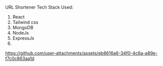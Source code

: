 
URL Shortener
Tech Stack Used:
1. React
2. Tailwind css
3. MongoDB
4. NodeJs
5. ExpressJs
6. 
https://github.com/user-attachments/assets/eb8616a6-34f0-4c6a-a89e-f7c0c863aa1d

